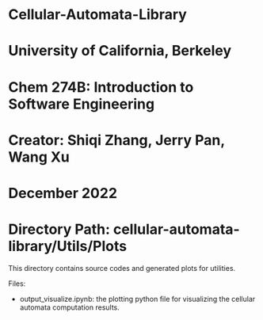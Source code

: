 # Cellular-Automata-Library
# University of California, Berkeley
# Chem 274B: Introduction to Software Engineering
# Creator: Shiqi Zhang, Jerry Pan, Wang Xu
# December 2022
# Directory Path: cellular-automata-library/Utils/Plots

This directory contains source codes and generated plots for utilities. 

Files:
  - output_visualize.ipynb: the plotting python file for visualizing the cellular
    automata computation results.
    